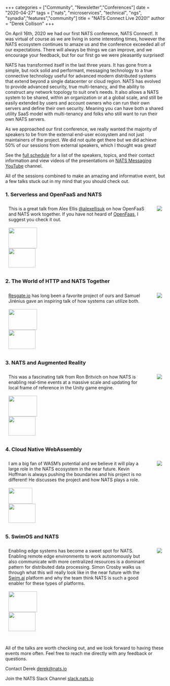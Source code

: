 +++
categories = ["Community", "Newsletter","Conferences"]
date = "2020-04-27"
tags = ["nats", "microservices", "technical", "ngs", "synadia","features","community"]
title = "NATS Connect Live 2020!"
author = "Derek Collison"
+++

On April 16th, 2020 we had our first NATS conference, NATS Connect!. It was virtual of course as we are living in some interesting times, however the NATS ecosystem continues to amaze us and the conference exceeded all of our expectations. There will always be things we can improve, and we encourage your feedback, but for our first go we were pleasantly surprised!

NATS has transformed itself in the last three years. It has gone from a simple, but rock solid and performant, messaging technology to a true connective technology useful for advanced modern distributed systems that extend beyond a single datacenter or cloud region. 
NATS has evolved to provide advanced security, true multi-tenancy, and the ability to construct any network topology to suit one’s needs. It also allows a NATS system to be shared, within an organization or at a global scale, and still be easily extended by users and account owners who can run their own servers and define their own security. Meaning you can have both a shared utility SaaS model with multi-tenancy and folks who still want to run their own NATS servers.

As we approached our first conference, we really wanted the majority of speakers to be from the external end-user ecosystem and not just maintainers of the project. We did not quite get there but we did achieve 50% of our sessions from external speakers, which I thought was great!

See the [full schedule](https://nats.io/nats_connect) for a list of the speakers, topics, and their contact information and view videos of the presentations on [NATS Messaging YouTube](https://youtube.com/c/nats_messaging) channel.



All of the sessions combined to make an amazing and informative event, but a few talks stuck out in my mind that you should check out.

### 1. Serverless and OpenFaaS and NATS
<div class="grid-container">
 <div class="grid-item">
This is a great talk from Alex Ellis <a href="https://twitter.com/alexellisuk" target="_blank">@alexellisuk</a> on how OpenFaaS and NATS work together. If you have not heard of <a href="https://openfaas.com" target="_blank">OpenFaas</a>, I suggest you check it out.
 <br><br>
 <a href="https://www.slideshare.net/nats_io/nats-connect-live-serverless-on-kubernetes-with-openfaas-nats" alt="OpenFaas" target="_blank">
   <img src="/img/social/slideshare.png" height="65" width="90">
   </a><br>
 <a href="https://www.youtube.com/watch?v=J0zbYbvYiM8" target="_blank">
 <img src="/img/social/youtube.png" height="60" width="85">
</a>
  </div>
  <div class="grid-item">
<img src="/img/blog/nats-connect-live-2020/openfaas-slide.png" >
</div>
</div>

### 2. The World of HTTP and NATS Together
<div class="grid-container">
 <div class="grid-item">
 <a href="https://resgate.io">Resgate.io</a> has long been a favorite project of ours and Samuel Jirénius gave an inspiring talk of how systems can utilize both.
 <br><br>
 <a href="https://www.slideshare.net/nats_io/nats-connect-live-resgate" alt="Resgate Topology" target="_blank">
   <img src="/img/social/slideshare.png" height="65" width="90">
   </a><br>
 <a href="https://www.youtube.com/watch?v=J0zbYbvYiM8&list=PLose4NjLOQvwMOG-WAw62vyrGsPi5LUe7" target="_blank">
 <img src="/img/social/youtube.png" height="60" width="85">
</a>
  </div>
  <div class="grid-item">
<img src="/img/blog/nats-connect-live-2020/resgate-slide.png" >
</div>
</div>

### 3. NATS and Augmented Reality
<div class="grid-container">
 <div class="grid-item">
This was a fascinating talk from Ron Britvich on how NATS is enabling real-time events at a massive scale and updating for local frame of reference in the Unity game engine. <br><br>
 <a href="https://www.slideshare.net/nats_io/nats-connect-live-nats-augmented-reality" target="_blank">
   <img src="/img/social/slideshare.png" height="65" width="90">
   </a><br>
 <a href="https://www.youtube.com/watch?v=7AGY9iiOgmk&list=PLose4NjLOQvwMOG-WAw62vyrGsPi5LUe7&index=3" alt="Unity NATS Subjects" target="_blank">
 <img src="/img/social/youtube.png" height="60" width="85">
 </a>
  </div>
  <div class="grid-item">
<img src="/img/blog/nats-connect-live-2020/unity-slide.png" >
</div>
</div>

### 4. Cloud Native WebAssembly
<div class="grid-container">
 <div class="grid-item">
I am a big fan of WASM’s potential and we believe it will play a large role in the NATS ecosystem in the near future. Kevin Hoffman is always pushing the boundaries and his project is no different! He discusses the project and how NATS plays a role.
 <br>
 <br>
 <a href="https://slides.com/autodidaddict/nats-connect-cloud-native-webassembly#/" target="_blank">
   <img src="/img/social/slides_logo.png" height="50" width="75">
   </a><br>
 <a href="https://www.youtube.com/watch?v=7AGY9iiOgmk" alt="Unity NATS Subjects" target="_blank">
 <img src="/img/social/youtube.png" height="60" width="85">
 </a>
  </div>
  <div class="grid-item">
<img src="/img/blog/nats-connect-live-2020/wasm-slide.png" >
</div>
</div>

### 5. SwimOS and NATS
<div class="grid-container">
 <div class="grid-item">
Enabling edge systems has become a sweet spot for NATS. Enabling remote edge environments to work autonomously but also communicate with more centralized resources is a dominant pattern for distributed data processing. Simon Crosby walks us through what this will really look like in the near future with the <a href="https://swim.ai">Swim.ai</a> platform and why the team think NATS is such a good enabler for these types of platforms. 
<a href="https://www.slideshare.net/nats_io/nats-connect-live-swimos-nats" target="_blank">
   <br><br /><img src="/img/social/slideshare.png" height="65" width="90">
   </a><br>
 <a href="https://www.youtube.com/watch?v=J56wrBDG01k" alt="SwimOS" target="_blank">
 <img src="/img/social/youtube.png" height="60" width="85">
 </a>
  </div>
  <div class="grid-item">
<img src="/img/blog/nats-connect-live-2020/swim-slide.png" >
</div>
</div>
<br /><br />
All of the talks are worth checking out, and we look forward to having these events more often. Feel free to reach me directly with any feedback or questions.

Contact Derek [derek@nats.io](mailto:derek@nats.io)

Join the NATS Slack Channel [slack.nats.io](https://slack.nats.io)



<style>
.grid-container {
  display: grid;
  grid-template-columns: auto auto;
  padding: 0px;
  grid-gap: 10px;
}

.grid-item {
  padding: 10px;
  text-align: left;
  
}

</style>